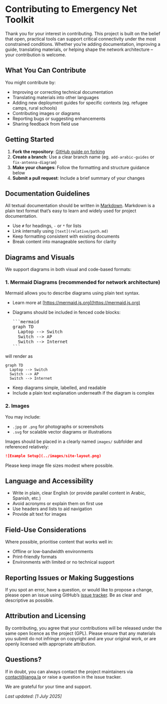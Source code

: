 # Contributing to Emergency Net Toolkit

Thank you for your interest in contributing. This project is built on the belief that open, practical tools can support critical connectivity under the most constrained conditions. Whether you’re adding documentation, improving a guide, translating materials, or helping shape the network architecture – your contribution is welcome.


## What You Can Contribute

You might contribute by:

- Improving or correcting technical documentation
- Translating materials into other languages
- Adding new deployment guides for specific contexts (eg. refugee camps, rural schools)
- Contributing images or diagrams
- Reporting bugs or suggesting enhancements
- Sharing feedback from field use


## Getting Started

1. **Fork the repository**: [GitHub guide on forking](https://docs.github.com/en/get-started/quickstart/fork-a-repo)
2. **Create a branch**: Use a clear branch name (eg. `add-arabic-guides` or `fix-antenna-diagram`)
3. **Make your changes**: Follow the formatting and structure guidance below
4. **Submit a pull request**: Include a brief summary of your changes


## Documentation Guidelines

All textual documentation should be written in [Markdown](https://www.markdownguide.org/basic-syntax/). Markdown is a plain text format that’s easy to learn and widely used for project documentation.

- Use `#` for headings, `-` or `*` for lists
- Link internally using `[text](relative/path.md)`
- Keep formatting consistent with existing documents
- Break content into manageable sections for clarity


## Diagrams and Visuals

We support diagrams in both visual and code-based formats:

### 1. **Mermaid Diagrams (recommended for network architecture)**

Mermaid allows you to describe diagrams using plain text syntax.

- Learn more at [https://mermaid.js.org](https://mermaid.js.org)
- Diagrams should be included in fenced code blocks:

  <pre>
  ```mermaid
  graph TD
    Laptop --> Switch
    Switch --> AP
    Switch --> Internet
  ```
  </pre>

will render as

  ```mermaid
  graph TD
    Laptop --> Switch
    Switch --> AP
    Switch --> Internet
  ```


* Keep diagrams simple, labelled, and readable
* Include a plain text explanation underneath if the diagram is complex

### 2. **Images**

You may include:

* `.jpg` or `.png` for photographs or screenshots
* `.svg` for scalable vector diagrams or illustrations

Images should be placed in a clearly named `images/` subfolder and referenced relatively:

```markdown
![Example Setup](../images/site-layout.png)
```

Please keep image file sizes modest where possible.


## Language and Accessibility

* Write in plain, clear English (or provide parallel content in Arabic, Spanish, etc.)
* Avoid acronyms or explain them on first use
* Use headers and lists to aid navigation
* Provide alt text for images


## Field-Use Considerations

Where possible, prioritise content that works well in:

* Offline or low-bandwidth environments
* Print-friendly formats
* Environments with limited or no technical support


## Reporting Issues or Making Suggestions

If you spot an error, have a question, or would like to propose a change, please open an issue using GitHub’s [issue tracker](https://github.com/jangala-dev/emergency-net-toolkit/issues). Be as clear and descriptive as possible.


## Attribution and Licensing

By contributing, you agree that your contributions will be released under the same open licence as the project (GPL). Please ensure that any materials you submit do not infringe on copyright and are your original work, or are openly licensed with appropriate attribution.


## Questions?

If in doubt, you can always contact the project maintainers via [contact@janga.la](mailto:contact@janga.la) or raise a question in the issue tracker.

We are grateful for your time and support.


*Last updated: \[1 July 2025]*
